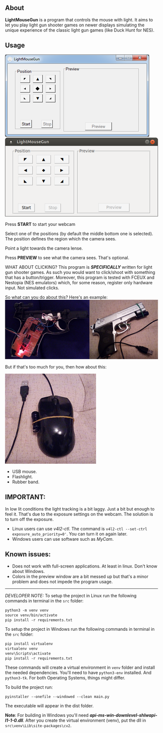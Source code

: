 ## About
**LightMouseGun** is a program that controls the mouse with light. It aims to let you play light gun shooter games on newer displays simulating the unique experience of the classic light gun games (like Duck Hunt for NES).

## Usage
![screen_windows](images/screen_windows.png)
![screen_linux](images/screen_linux.png)

Press **START** to start your webcam

Select one of the positions (by default the middle bottom one is selected). The position defines the region which the camera sees.

Point a light towards the camera lense.

Press **PREVIEW** to see what the camera sees. That's optional.

WHAT ABOUT CLICKING? This program is **_SPECIFICALLY_** written for light gun shooter games. As such you would want to click/shoot with something that has a button/trigger. Moreover, this program is tested with FCEUX and Nestopia (NES emulators) which, for some reason, register only hardware input. Not simulated clicks.

So what can you do about this? Here's an example:
![mouse-gun_1](images/mouse-gun_1.jpg)

But if that's too much for you, then how about this:

![mouse-gun_2](images/mouse-gun_2.jpg)

- USB mouse.
- Flashlight.
- Rubber band.

## IMPORTANT:
In low lit conditions the light tracking is a bit laggy. Just a bit but enough to feel it. That's due to the exposure settings on the webcam. The solution is to turn off the exposure.
- Linux users can use *v4l2-ctl*. The command is `v4l2-ctl --set-ctrl exposure_auto_priority=0'`. You can turn it on again later.
- Windows users can use software such as *MyCam*.

## Known issues:
- Does not work with full-screen applications. At least in linux. Don't know about Windows.
- Colors in the preview window are a bit messed up but that's a minor problem and does not impede the program usage.
---
_DEVELOPER NOTE:_
To setup the project in Linux run the following commands in terminal in the `src` folder:
```
python3 -m venv venv
source venv/bin/activate
pip install -r requirements.txt
```

To setup the project in Windows run the following commands in terminal in the `src` folder:
```
pip install virtualenv
virtualenv venv
venv\Scripts\activate
pip install -r requirements.txt
```
These commands will create a virtual environment in `venv` folder and install the needed dependencies. You'll need to have `python3-env` installed. And `python3-tk`. For both Operating Systems, things might differ.

To build the project run:
```
pyinstaller --onefile --windowed --clean main.py
```
The executable will appear in the dist folder.

**Note**: For building in Windows you'll need ***api-ms-win-downlevel-shlwapi-l1-1-0.dll***.
After you create the virtual environment (venv), put the dll in `src\venv\Lib\site-packages\cv2`.
